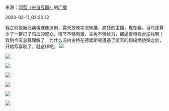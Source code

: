 来源：[邓莹（来自豆瓣）](https://www.douban.com/people/1502959/)的[广播](https://www.douban.com/people/1502959/status/2803506344/)


2020-02-11_02:30:12


我之前说新冠病毒就像追剧，露天放映实况转播，疯狂的主播，现在看，当时还算少了一群打了鸡血的观众，情节不够刺激，主角不够给力，都逼着电视台加戏啊！我到今天总算理解了，为什么冯内古特在德累斯顿遭遇了盟军的超级燃烧弹之后，开始写喜剧了，就这样吧。
![](./pic/2020-02-11_02:30:12-邓莹的广播1.jpg)  

![](./pic/2020-02-11_02:30:12-邓莹的广播2.jpg)  

![](./pic/2020-02-11_02:30:12-邓莹的广播3.jpg)  

![](./pic/2020-02-11_02:30:12-邓莹的广播4.jpg)  

![](./pic/2020-02-11_02:30:12-邓莹的广播5.jpg)  

![](./pic/2020-02-11_02:30:12-邓莹的广播6.jpg)  

![](./pic/2020-02-11_02:30:12-邓莹的广播7.jpg)  

